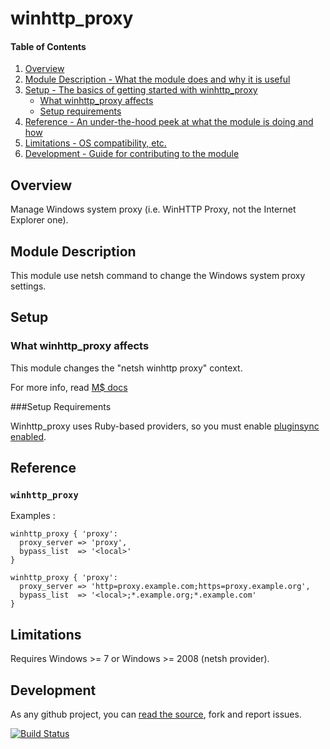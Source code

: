 # winhttp_proxy

#### Table of Contents

1. [Overview](#overview)
2. [Module Description - What the module does and why it is useful](#module-description)
3. [Setup - The basics of getting started with winhttp_proxy](#setup)
    * [What winhttp_proxy affects](#what-winhttp_proxy-affects)
    * [Setup requirements](#setup-requirements)
4. [Reference - An under-the-hood peek at what the module is doing and how](#reference)
5. [Limitations - OS compatibility, etc.](#limitations)
6. [Development - Guide for contributing to the module](#development)

## Overview

Manage Windows system proxy (i.e. WinHTTP Proxy, not the Internet Explorer one).

## Module Description

This module use netsh command to change the Windows system proxy settings.

## Setup

### What winhttp_proxy affects

This module changes the "netsh winhttp proxy" context.

For more info, read [M$ docs](http://technet.microsoft.com/en-us/library/cc731131#BKMK_5)

###Setup Requirements

Winhttp_proxy uses Ruby-based providers, so you must enable [pluginsync enabled](http://docs.puppetlabs.com/guides/plugins_in_modules.html#enabling-pluginsync).

## Reference

### `winhttp_proxy`

Examples :

```puppet
winhttp_proxy { 'proxy':
  proxy_server => 'proxy',
  bypass_list  => '<local>'
}

winhttp_proxy { 'proxy':
  proxy_server => 'http=proxy.example.com;https=proxy.example.org',
  bypass_list  => '<local>;*.example.org;*.example.com'
}
```

## Limitations

Requires Windows >= 7 or Windows >= 2008 (netsh provider).

## Development

As any github project, you can [read the source](https://github.com/sathieu/puppet-winhttp_proxy/),
fork and report issues.

[![Build Status](https://travis-ci.org/sathieu/puppet-winhttp_proxy.png?branch=master)](https://travis-ci.org/sathieu/puppet-winhttp_proxy)
